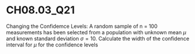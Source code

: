 # CH08.03_Q21 #

Changing the Confidemce Levels: A random sample of n = 100 measurements has been selected from a population with unknown mean $\mu$ and known standard deviation $\sigma = 10$. Calculate the width of the confidence interval for $\mu$ for the confidence levels 
